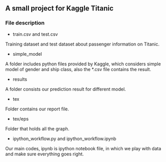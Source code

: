 ## A small project for Kaggle Titanic

### File description

* train.csv and test.csv
	
Training dataset and test dataset about passenger information on Titanic.
	
* simple_model

A folder includes  python files provided by Kaggle, which considers simple model of gender and 
ship class, also the *.csv file contains the result.
	
* results

A folder consists our prediction result for different model.
	
* tex

Folder contains our report file. 
	
* tex/eps

Folder that holds all the graph.
	
* ipython_workflow.py and ipython_workflow.ipynb

Our main codes, ipynb is ipython notebook file, in which we play with data and make sure everything goes right.
	
	
	
	
